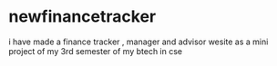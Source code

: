 # newfinancetracker
i have made a finance tracker , manager and advisor wesite as a mini project of my 3rd semester of my btech in cse
